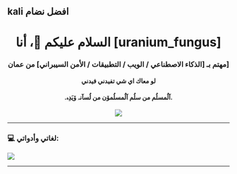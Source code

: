 ## kali افضل نضام 

<!--
**nnaall16/nnaall16** is a ✨ _special_ ✨ repository because its `README.md` (this file) appears on your GitHub profile.

Here are some ideas to get you started:

- 🔭 I’m currently working on ...
- 🌱 I’m currently learning ...
- 👯 I’m looking to collaborate on ...
- 🤔 I’m looking for help with ...
- 💬 Ask me about ...
- 📫 How to reach me: ...
- 😄 Pronouns: ...
- ⚡ Fun fact: ...
--><h1 align="center">السلام عليكم 👋، أنا [uranium_fungus]</h1>
<h3 align="center">مهتم بـ [الذكاء الاصطناعي / الويب / التطبيقات / الأمن السيبراني] من عمان]</h3>
<h4 align="center">لو معاك اي شي تفيدني فيدني  </h4>
<h4 align="center">.آلُمسلُم من سلُم آلُمسلُمۆن من لُسآنہ ۆيَدِہ.</h4>

<p align="center">
  <img src="https://readme-typing-svg.herokuapp.com/?lines=أهلاً+بكم+في+صفحتي+الشخصية;أحب+مشاركة+المعرفة+والتطوير;دائمًا+أتعلم+شيء+جديد!" />
</p>

---

### 💻 لغاتي وأدواتي:
<p>
  <img src="https://skillicons.dev/icons?i=js,ts,react,python,django,flutter,git,github,linux,vscode" />
</p>

---





